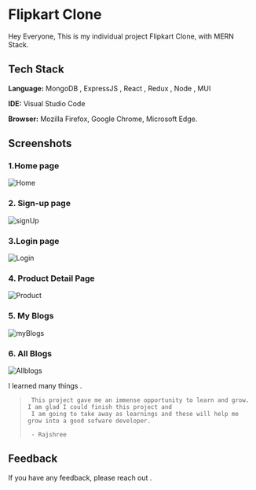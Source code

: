 # Flipkart Clone

Hey Everyone,
This is my individual project Flipkart Clone, with MERN Stack.

## Tech Stack

**Language:** MongoDB , ExpressJS , React , Redux , Node , MUI

**IDE:** Visual Studio Code

**Browser:** Mozilla Firefox, Google Chrome, Microsoft Edge.



## Screenshots

### 1.Home page
![Home](https://user-images.githubusercontent.com/113670900/235449031-faefc7b2-5a8d-48dc-9556-1aea4299e1ff.png)

### 2. Sign-up page
![signUp](https://user-images.githubusercontent.com/113670900/235449184-ef351516-2d97-43a2-81d8-72945a03aadd.png)

### 3.Login page
![Login](https://user-images.githubusercontent.com/113670900/235449288-a54d3ee2-5637-4efa-9f6a-902eaa527fcb.png)


### 4. Product Detail Page
![Product](https://user-images.githubusercontent.com/113670900/235449502-b0c179ff-da72-418b-b62c-0a19be6d2ffd.png)

### 5. My Blogs

![myBlogs](https://user-images.githubusercontent.com/113670900/232297547-b090d842-eff3-4d27-a421-7ea391f56692.png)

### 6. All Blogs

![Allblogs](https://user-images.githubusercontent.com/113670900/232297624-793f96cb-5d36-4f8b-8085-15e9e0388c92.png)

I learned many things .
>      This project gave me an immense opportunity to learn and grow. I am glad I could finish this project and 
>      I am going to take away as learnings and these will help me grow into a good sofware developer. 
>      
>      - Rajshree
     

## Feedback

If you have any feedback, please reach out .


